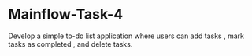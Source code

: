 # Mainflow-Task-4
Develop a simple to-do list application where users can add tasks , mark tasks as completed , and delete tasks. 
